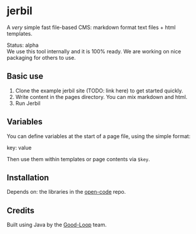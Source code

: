 # jerbil
A *very* simple fast file-based CMS: markdown format text files + html templates.

Status: alpha   
We use this tool internally and it is 100% ready. We are working on nice packaging for others to use.

## Basic use

1. Clone the example jerbil site (TODO: link here) to get started quickly.
2. Write content in the pages directory. You can mix markdown and html.
3. Run Jerbil

## Variables

You can define variables at the start of a page file, using the simple format:

  key: value

Then use them within templates or page contents via `$key`.

## Installation

Depends on: the libraries in the [open-code](https://github.com/sodash/open-code) repo.

## Credits

Built using Java by the [Good-Loop](http://good-loop.com/?utm_source=winterstein&utm_medium=code&utm_campaign=jerbil) team.
